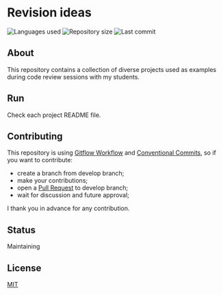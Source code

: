 # Revision ideas

![Languages used](https://img.shields.io/github/languages/count/isadfrn/revision-ideas?style=flat-square)
![Repository size](https://img.shields.io/github/repo-size/isadfrn/revision-ideas?style=flat-square)
![Last commit](https://img.shields.io/github/last-commit/isadfrn/revision-ideas?style=flat-square)

## About

This repository contains a collection of diverse projects used as examples during code review sessions with my students.

## Run

Check each project README file.

## Contributing

This repository is using [Gitflow Workflow](https://www.atlassian.com/git/tutorials/comparing-workflows/gitflow-workflow) and [Conventional Commits](https://www.conventionalcommits.org/en/v1.0.0/), so if you want to contribute:

- create a branch from develop branch;
- make your contributions;
- open a [Pull Request](https://docs.github.com/en/pull-requests/collaborating-with-pull-requests/proposing-changes-to-your-work-with-pull-requests/creating-a-pull-request) to develop branch;
- wait for discussion and future approval;

I thank you in advance for any contribution.

## Status

Maintaining

## License

[MIT](./LICENSE)
